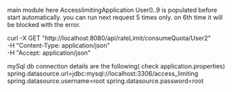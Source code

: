 main module here AccesslimitingApplication
User0..9 is populated before start automatically.
you can run next request 5 times only. on 6th time it will be blocked with the error.

curl -X GET "http://localhost:8080/api/rateLimit/consumeQuota/User2" \
-H "Content-Type: application/json" \
-H "Accept: application/json"

mySql db connection details are the following( check application.properties)
spring.datasource.url=jdbc:mysql://localhost:3306/access_limiting
spring.datasource.username=root
spring.datasource.password=root
